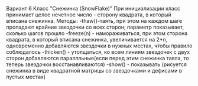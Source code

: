 Вариант 6
Класс "Снежинка (SnowFlake)"
При инициализации класс принимает целое нечетное число - сторону квадрата, в который вписана снежинка.
Методы:
-thaw()-таять, при этом на каждом шаге пропадают крайние звездочки со всех сторон; параметр показывает, сколько шагов прошло
-freeze(n) - намораживаться, при этом сторона квадрата, в который вписана снежинка, увеличивается на 2*n, одновременно добавляются звездочки в нужных местах, чтобы правило соблюдалось
-thicken() - утолщаться, ко всем линиям звездочек с двух сторон добавляются параллльные(если перед этим снежинка таяла, то теперь звездочки восстанавливаются)
-show() - показывать (рисуется снежинка в виде квадратной матрицы со звездочками и дефисами в пустых местах) 